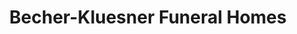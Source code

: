 ---
title: "Becher-Kluesner Funeral Homes"
url: /jasper/becher-kluesner-funeral-homes/
shop: funeral directors
---